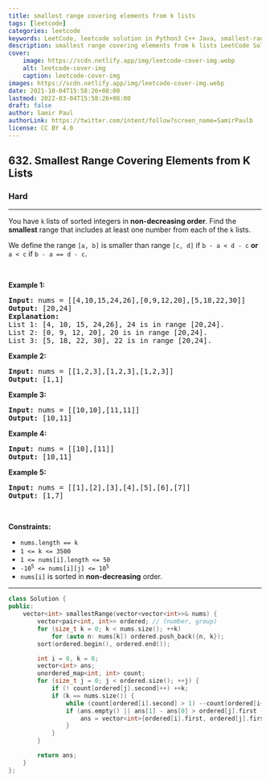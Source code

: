 ```yaml
---
title: smallest range covering elements from k lists
tags: [leetcode]
categories: leetcode
keywords: LeetCode, leetcode solution in Python3 C++ Java, smallest-range-covering-elements-from-k-lists solution
description: smallest range covering elements from k lists LeetCode Solution Explained
cover:
    image: https://scdn.netlify.app/img/leetcode-cover-img.webp
    alt: leetcode-cover-img
    caption: leetcode-cover-img
images: https://scdn.netlify.app/img/leetcode-cover-img.webp
date: 2021-10-04T15:58:26+08:00
lastmod: 2022-03-04T15:58:26+08:00
draft: false
author: Samir Paul
authorLink: https://twitter.com/intent/follow?screen_name=SamirPaulb
license: CC BY 4.0
---
```



<h2>632. Smallest Range Covering Elements from K Lists</h2><h3>Hard</h3><hr><div><p>You have <code>k</code> lists of sorted integers in <strong>non-decreasing&nbsp;order</strong>. Find the <b>smallest</b> range that includes at least one number from each of the <code>k</code> lists.</p>

<p>We define the range <code>[a, b]</code> is smaller than range <code>[c, d]</code> if <code>b - a &lt; d - c</code> <strong>or</strong> <code>a &lt; c</code> if <code>b - a == d - c</code>.</p>

<p>&nbsp;</p>
<p><strong>Example 1:</strong></p>

<pre><strong>Input:</strong> nums = [[4,10,15,24,26],[0,9,12,20],[5,18,22,30]]
<strong>Output:</strong> [20,24]
<strong>Explanation: </strong>
List 1: [4, 10, 15, 24,26], 24 is in range [20,24].
List 2: [0, 9, 12, 20], 20 is in range [20,24].
List 3: [5, 18, 22, 30], 22 is in range [20,24].
</pre>

<p><strong>Example 2:</strong></p>

<pre><strong>Input:</strong> nums = [[1,2,3],[1,2,3],[1,2,3]]
<strong>Output:</strong> [1,1]
</pre>

<p><strong>Example 3:</strong></p>

<pre><strong>Input:</strong> nums = [[10,10],[11,11]]
<strong>Output:</strong> [10,11]
</pre>

<p><strong>Example 4:</strong></p>

<pre><strong>Input:</strong> nums = [[10],[11]]
<strong>Output:</strong> [10,11]
</pre>

<p><strong>Example 5:</strong></p>

<pre><strong>Input:</strong> nums = [[1],[2],[3],[4],[5],[6],[7]]
<strong>Output:</strong> [1,7]
</pre>

<p>&nbsp;</p>
<p><strong>Constraints:</strong></p>

<ul>
	<li><code>nums.length == k</code></li>
	<li><code>1 &lt;= k &lt;= 3500</code></li>
	<li><code>1 &lt;= nums[i].length &lt;= 50</code></li>
	<li><code>-10<sup>5</sup> &lt;= nums[i][j] &lt;= 10<sup>5</sup></code></li>
	<li><code>nums[i]</code>&nbsp;is sorted in <strong>non-decreasing</strong> order.</li>
</ul>
</div>

---




```cpp
class Solution {
public:
    vector<int> smallestRange(vector<vector<int>>& nums) {
        vector<pair<int, int>> ordered; // (number, group)
        for (size_t k = 0; k < nums.size(); ++k)
            for (auto n: nums[k]) ordered.push_back({n, k});
        sort(ordered.begin(), ordered.end());

        int i = 0, k = 0;
        vector<int> ans;
        unordered_map<int, int> count;
        for (size_t j = 0; j < ordered.size(); ++j) {
            if (! count[ordered[j].second]++) ++k;
            if (k == nums.size()) { 
                while (count[ordered[i].second] > 1) --count[ordered[i++].second]; // minialize range
                if (ans.empty() || ans[1] - ans[0] > ordered[j].first - ordered[i].first) {
                    ans = vector<int>{ordered[i].first, ordered[j].first};
                }
            }
        }

        return ans;
    }
};
```
